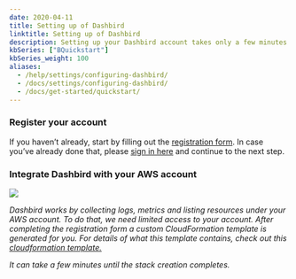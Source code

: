 ```yaml
---
date: 2020-04-11
title: Setting up of Dashbird
linktitle: Setting up of Dashbird
description: Setting up your Dashbird account takes only a few minutes and doesn't need any code changes or wrappers getting implemented.
kbSeries: ["BQuickstart"]
kbSeries_weight: 100
aliases:
  - /help/settings/configuring-dashbird/
  - /docs/settings/configuring-dashbird/
  - /docs/get-started/quickstart/
---
```


### Register your account

If you haven’t already, start by filling out the <a href="/register">registration form</a>. In case you’ve already done that, please <a href="https://app.dashbird.io/auth/login" target="_blank">sign in here</a> and continue to the next step.



### Integrate Dashbird with your AWS account

<img src="https://dashbird.io/images/docs/onboarding.png">


<em>Dashbird works by collecting logs, metrics and listing resources under your AWS account. To do that, we need limited access to your account. After completing the registration form a custom CloudFormation template is generated for you. For details of what this template contains, check out this <a href="https://s3.amazonaws.com/dashbird-cf/cloudformation.yml">cloudformation template.</a> </em>

<em>It can take a few minutes until the stack creation completes.</em>
